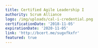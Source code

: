 ```yaml
---
title: Certified Agile Leadership I
authority: Scrum Alliance
logo: /img/uploads/cal-i-credential.png
certificationDate: '2018-11-05'
expirationDate: '2020-11-05'
link: 'http://bcert.me/sugxfkxfr'
featured: true
---
```



